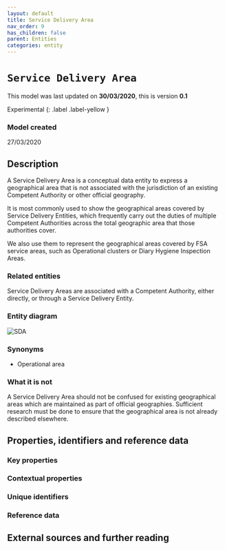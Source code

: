```yaml
---
layout: default
title: Service Delivery Area
nav_order: 9
has_children: false
parent: Entities
categories: entity
---
```


# `Service Delivery Area`
This model was last updated on **30/03/2020**, this is version **0.1**

Experimental
{: .label .label-yellow }

### Model created
27/03/2020

## Description
A Service Delivery Area is a conceptual data entity to express a geographical area that is not associated with the jurisdiction of an existing Competent Authority or other official geography.

It is most commonly used to show the geographical areas covered by Service Delivery Entities, which frequently carry out the duties of multiple Competent Authorities across the total geographic area that those authorities cover.

We also use them to represent the geographical areas covered by FSA service areas, such as Operational clusters or Diary Hygiene Inspection Areas.

### Related entities
Service Delivery Areas are associated with a Competent Authority, either directly, or through a Service Delivery Entity.

### Entity diagram
![SDA](/enterprise-data-models/entities/diagrams/sda.png)

### Synonyms
-   Operational area

### What it is not
A Service Delivery Area should not be confused for existing geographical areas which are maintained as part of official geographies. Sufficient research must be done to ensure that the geographical area is not already described elsewhere.

## Properties, identifiers and reference data

### Key properties

### Contextual properties

### Unique identifiers

### Reference data

## External sources and further reading
